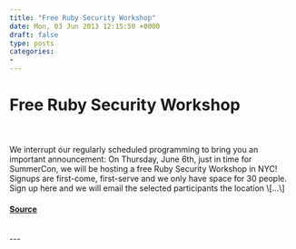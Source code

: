 ```yaml
---
title: "Free Ruby Security Workshop"
date: Mon, 03 Jun 2013 12:15:50 +0000
draft: false
type: posts
categories: 
- 
---
```

# Free Ruby Security Workshop

<br/>

<br/>
We interrupt our regularly scheduled programming to bring you an important announcement: On Thursday, June 6th, just in time for SummerCon, we will be hosting a free Ruby Security Workshop in NYC! Signups are first-come, first-serve and we only have space for 30 people. Sign up here and we will email the selected participants the location \[…\]

#### [Source](https://blog.trailofbits.com/2013/06/03/free-ruby-security-workshop/)

<br/>
---
